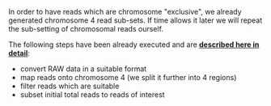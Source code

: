 


In order to have reads which are chromosome "exclusive", we already generated  chromosome 4 read sub-sets.
If time allows it later we will repeat the sub-setting of chromosomal reads ourself.

The following steps have been already executed and are **[described here in detail](documentation/preAssembly.md)**:

 - convert RAW data in a suitable format
 - map reads onto chromosome 4 (we split it further into 4 regions)
 - filter reads which are suitable
 - subset initial total reads to reads of interest
